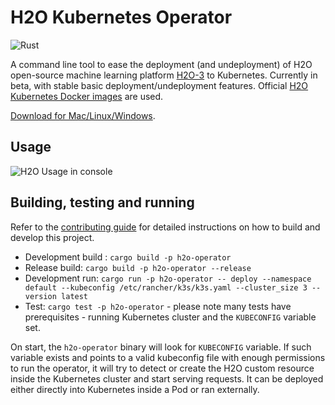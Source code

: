 # H2O Kubernetes Operator

![Rust](https://github.com/h2oai/h2o-kubernetes/workflows/Rust/badge.svg)

A command line tool to ease the deployment (and undeployment) of H2O open-source machine learning platform [H2O-3](https://github.com/h2oai/h2o-3) to Kubernetes. Currently in beta, with stable basic deployment/undeployment features. Official [H2O Kubernetes Docker images](https://hub.docker.com/r/h2oai/h2o-open-source-k8s) are used.

[Download for Mac/Linux/Windows](https://github.com/h2oai/h2o-kubernetes/releases).

## Usage

![H2O Usage in console](../.img/h2o-operator.gif)

## Building, testing and running

Refer to the [contributing guide](../CONTRIBUTING.md) for detailed instructions on how to build and develop this project.

- Development build : `cargo build -p h2o-operator`
- Release build: `cargo build -p h2o-operator --release`
- Development run: `cargo run -p h2o-operator -- deploy --namespace default --kubeconfig /etc/rancher/k3s/k3s.yaml --cluster_size 3 -- version latest`
- Test: `cargo test -p h2o-operator` - please note many tests have prerequisites - running Kubernetes cluster and the `KUBECONFIG` variable set.

On start, the `h2o-operator` binary will look for `KUBECONFIG` variable. If such variable exists and points to a valid 
kubeconfig file with enough permissions to run the operator, it will try to detect or create the H2O custom resource inside 
the Kubernetes cluster and start serving requests. It can be deployed either directly into Kubernetes inside a Pod or ran
externally.